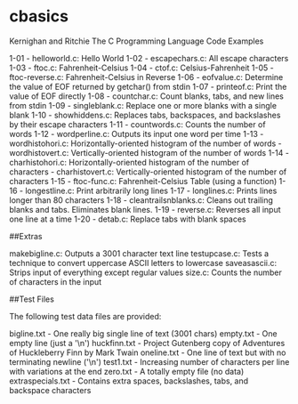 cbasics
=======

Kernighan and Ritchie The C Programming Language Code Examples

1-01 - helloworld.c:         Hello World
1-02 - escapechars.c:        All escape characters
1-03 - ftoc.c:               Fahrenheit-Celsius
1-04 - ctof.c:               Celsius-Fahrenheit
1-05 - ftoc-reverse.c:       Fahrenheit-Celsius in Reverse
1-06 - eofvalue.c:           Determine the value of EOF returned by getchar() from stdin
1-07 - printeof.c:           Print the value of EOF directly
1-08 - countchar.c:          Count blanks, tabs, and new lines from stdin
1-09 - singleblank.c:        Replace one or more blanks with a single blank
1-10 - showhiddens.c:        Replaces tabs, backspaces, and backslashes by their escape characters
1-11 - countwords.c:         Counts the number of words
1-12 - wordperline.c:        Outputs its input one word per time
1-13 - wordhistohori.c:      Horizontally-oriented histogram of the number of words
     - wordhistovert.c:      Vertically-oriented histogram of the number of words
1-14 - charhistohori.c:      Horizontally-oriented histogram of the number of characters
     - charhistovert.c:      Vertically-oriented histogram of the number of characters
1-15 - ftoc-func.c:          Fahrenheit-Celsius Table (using a function)
1-16 - longestline.c:        Print arbitrarily long lines
1-17 - longlines.c:          Prints lines longer than 80 characters
1-18 - cleantrailsnblanks.c: Cleans out trailing blanks and tabs. Eliminates blank lines.
1-19 - reverse.c:            Reverses all input one line at a time
1-20 - detab.c:              Replace tabs with blank spaces

##Extras

makebigline.c: Outputs a 3001 character text line
testupcase.c:  Tests a technique to convert uppercase ASCII letters to lowercase
saveasascii.c: Strips input of everything except regular values
size.c:        Counts the number of characters in the input

##Test Files

The following test data files are provided:

bigline.txt       - One really big single line of text (3001 chars)
empty.txt         - One empty line (just a '\n')
huckfinn.txt      - Project Gutenberg copy of Adventures of Huckleberry Finn by Mark Twain
oneline.txt       - One line of text but with no terminating newline ('\n')
test1.txt         - Increasing number of characters per line with variations at the end
zero.txt          - A totally empty file (no data)
extraspecials.txt - Contains extra spaces, backslashes, tabs, and backspace characters
